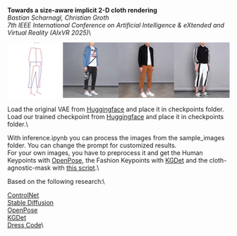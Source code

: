 **Towards a size-aware implicit 2-D cloth rendering**\
*Bastian Scharnagl, Christian Groth*\
*7th IEEE International Conference on Artificial Intelligence & eXtended and Virtual Reality (AIxVR 2025)*\

![3799_header.jpg](https://github.com/BastianScharnagl/size-aware-tryon/blob/main/assets/3799_header.jpg)

Load the original VAE from [Huggingface](https://huggingface.co/stabilityai/sd-vae-ft-mse-original/blob/main/vae-ft-mse-840000-ema-pruned.ckpt) and place it in checkpoints folder.\
Load our trained checkpoint from [Huggingface](https://huggingface.co/BastianScharnagl/size-aware-tryon) and place it in checkpoints folder.\

With inference.ipynb you can process the images from the sample_images folder. You can change the prompt for customized results.\
For your own images, you have to preprocess it and get the Human Keypoints with [OpenPose](https://github.com/CMU-Perceptual-Computing-Lab/openpose), the Fashion Keypoints with [KGDet](https://github.com/ShenhanQian/KGDet) and the cloth-agnostic-mask with [this script](https://github.com/bastianscharnagl/size-aware-tryon/tools/get_agnostic_mask.py).\


Based on the following research:\

[ControlNet](https://github.com/lllyasviel/ControlNet)\
[Stable Diffusion](https://github.com/Stability-AI/stablediffusion/tree/main)\
[OpenPose](https://github.com/CMU-Perceptual-Computing-Lab/openpose)\
[KGDet](https://github.com/ShenhanQian/KGDet)\
[Dress Code](https://github.com/aimagelab/dress-code)\